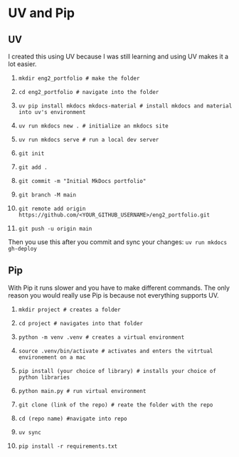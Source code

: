 # UV and Pip

## UV 
I created this using UV because I was still learning and using UV makes it a lot easier. 

1. `mkdir eng2_portfolio # make the folder`

2. `cd eng2_portfolio # navigate into the folder`

3. `uv pip install mkdocs mkdocs-material # install mkdocs and material into uv's environment` 

4. `uv run mkdocs new . # initialize an mkdocs site` 

5. `uv run mkdocs serve # run a local dev server` 

6. `git init`

7. `git add .` 

8. `git commit -m "Initial MkDocs portfolio"` 

9. `git branch -M main` 

10. `git remote add origin https://github.com/<YOUR_GITHUB_USERNAME>/eng2_portfolio.git` 

11. `git push -u origin main` 

Then you use this after you commit and sync your changes:
`uv run mkdocs gh-deploy`

## Pip
With Pip it runs slower and you have to make different commands. The only reason you would really use Pip is because not everything supports UV. 

1. `mkdir project # creates a folder`

2. `cd project # navigates into that folder`

3. `python -m venv .venv # creates a virtual environment`

4. `source .venv/bin/activate # activates and enters the vitrtual environement on a mac`

5. `pip install (your choice of library) # installs your choice of python libraries`

6. `python main.py # run virtual environment`

7. `git clone (link of the repo) # reate the folder with the repo`

8. `cd (repo name) #navigate into repo`

9. `uv sync`

10. `pip install -r requirements.txt`